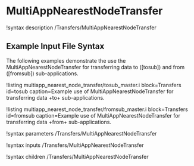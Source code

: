 # MultiAppNearestNodeTransfer

!syntax description /Transfers/MultiAppNearestNodeTransfer

## Example Input File Syntax

The following examples demonstrate the use the MultiAppNearestNodeTransfer for transferring data
to ([tosub]) and from ([fromsub]) sub-applications.

!listing multiapp_nearest_node_transfer/tosub_master.i block=Transfers id=tosub caption=Example use of MultiAppNearestNodeTransfer for transferring data +to+ sub-applications.

!listing multiapp_nearest_node_transfer/fromsub_master.i block=Transfers id=fromsub caption=Example use of MultiAppNearestNodeTransfer for transferring data +from+ sub-applications.

!syntax parameters /Transfers/MultiAppNearestNodeTransfer

!syntax inputs /Transfers/MultiAppNearestNodeTransfer

!syntax children /Transfers/MultiAppNearestNodeTransfer
